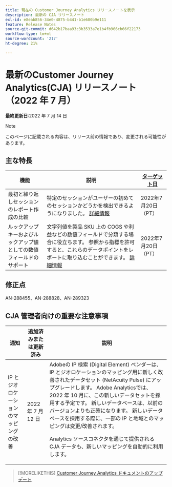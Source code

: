 ```yaml
---
title: 現在の Customer Journey Analytics リリースノートを表示
description: 最新の CJA リリースノート
exl-id: e8eab856-34e0-4875-b441-b1e680b9e111
feature: Release Notes
source-git-commit: d642b17baa93c3b3533a7e1b4fb966cb66f22173
workflow-type: tm+mt
source-wordcount: '217'
ht-degree: 21%

---
```


# 最新のCustomer Journey Analytics(CJA) リリースノート（2022 年 7 月）

**最終更新日**:2022 年 7 月 14 日

>[!NOTE]
>
>このページに記載される内容は、リリース前の情報であり、変更される可能性があります。

## 主な特長

| 機能 | 説明 | [ターゲット日](/help/release-notes/releases.md) |
| ----------- | ---------- | ----- |
| 最初と繰り返しセッションのレポート作成の比較 | 特定のセッションがユーザーの初めてのセッションかどうかを検出できるようになりました。 [詳細情報](https://experienceleague.adobe.com/docs/analytics-platform/using/cja-dataviews/data-views-usecases.html?lang=en#new-repeat) | 2022年7月20日（PT） |
| ルックアップキーおよびルックアップ値としての数値フィールドのサポート | 文字列値を製品 SKU 上の COGS や利益などの数値フィールドで分類する場合に役立ちます。 参照から指標を許可すると、これらのデータポイントをレポートに取り込むことができます。 [詳細情報](https://experienceleague.adobe.com/docs/analytics-platform/using/cja-connections/create-connection.html#numeric) | 2022年7月20日（PT） |

## 修正点

AN-288455、AN-288828、AN-289323

## CJA 管理者向けの重要な注意事項

| 通知 | 追加済みまたは更新済み | 説明 |
| --- | --- | --- |
| IP とジオロケーションのマッピングの改善 | 2022 年 7 月 12 日 | Adobeの IP 検索 (Digital Element) ベンダーは、IP とジオロケーションのマッピング用に新しく改善されたデータセット (NetAcuity Pulse) にアップグレードします。 Adobe Analyticsでは、2022 年 10 月に、この新しいデータセットを採用する予定です。 新しいデータベースは、以前のバージョンよりも正確になります。 新しいデータベースを採用する際に、一部の IP と地域とのマッピングは変更/改善されます。<p> Analytics ソースコネクタを通じて提供される CJA データも、新しいマッピングを自動的に利用します。 |

>[!MORELIKETHIS]
>[Customer Journey Analytics ドキュメントのアップデート](/help/release-notes/doc-changes.md)
